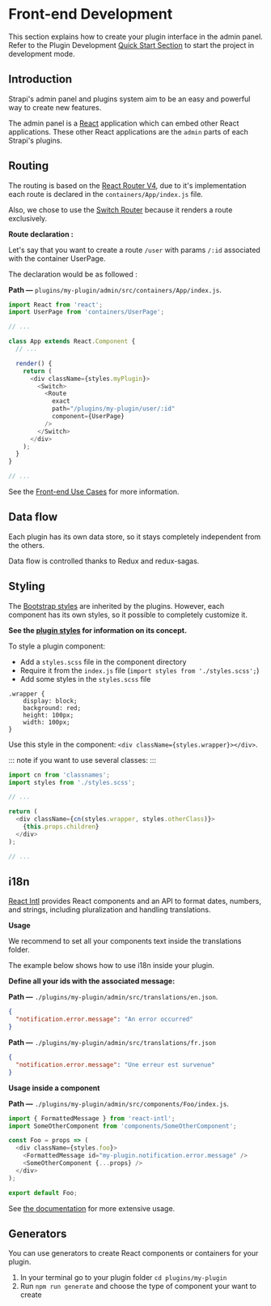 # Front-end Development

This section explains how to create your plugin interface in the admin panel. Refer to the Plugin Development [Quick Start Section](./quick-start.md) to start the project in development mode.

## Introduction

Strapi's admin panel and plugins system aim to be an easy and powerful way to create new features.

The admin panel is a [React](https://facebook.github.io/react/) application which can embed other React applications. These other React applications are the `admin` parts of each Strapi's plugins.

## Routing

The routing is based on the [React Router V4](https://reacttraining.com/react-router/web/guides/philosophy), due to it's implementation each route is declared in the `containers/App/index.js` file.

Also, we chose to use the [Switch Router](https://reacttraining.com/react-router/web/api/Switch) because it renders a route exclusively.

**Route declaration :**

Let's say that you want to create a route `/user` with params `/:id` associated with the container UserPage.

The declaration would be as followed :

**Path —** `plugins/my-plugin/admin/src/containers/App/index.js`.

```js
import React from 'react';
import UserPage from 'containers/UserPage';

// ...

class App extends React.Component {
  // ...

  render() {
    return (
      <div className={styles.myPlugin}>
        <Switch>
          <Route
            exact
            path="/plugins/my-plugin/user/:id"
            component={UserPage}
          />
        </Switch>
      </div>
    );
  }
}

// ...
```

See the [Front-end Use Cases](./frontend-use-cases.md#handle-user-navigation) for more information.

## Data flow

Each plugin has its own data store, so it stays completely independent from the others.

Data flow is controlled thanks to Redux and redux-sagas.

## Styling

The [Bootstrap styles](http://getbootstrap.com/) are inherited by the plugins. However, each component has its own styles, so it possible to completely customize it.

**See the [plugin styles](../concepts/concepts.md#plugin-styles) for information on its concept.**

To style a plugin component:

- Add a `styles.scss` file in the component directory
- Require it from the `index.js` file (`import styles from './styles.scss';`)
- Add some styles in the `styles.scss` file

```
.wrapper {
    display: block;
    background: red;
    height: 100px;
    width: 100px;
}
```

Use this style in the component: `<div className={styles.wrapper}></div>`.

::: note
if you want to use several classes:
:::

```js
import cn from 'classnames';
import styles from './styles.scss';

// ...

return (
  <div className={cn(styles.wrapper, styles.otherClass)}>
    {this.props.children}
  </div>
);

// ...
```

## i18n

[React Intl](https://github.com/yahoo/react-intl) provides React components and an API to format dates, numbers, and strings, including pluralization and handling translations.

**Usage**

We recommend to set all your components text inside the translations folder.

The example below shows how to use i18n inside your plugin.

**Define all your ids with the associated message:**

**Path —** `./plugins/my-plugin/admin/src/translations/en.json`.

```json
{
  "notification.error.message": "An error occurred"
}
```

**Path —** `./plugins/my-plugin/admin/src/translations/fr.json`

```json
{
  "notification.error.message": "Une erreur est survenue"
}
```

**Usage inside a component**

**Path —** `./plugins/my-plugin/admin/src/components/Foo/index.js`.

```js
import { FormattedMessage } from 'react-intl';
import SomeOtherComponent from 'components/SomeOtherComponent';

const Foo = props => (
  <div className={styles.foo}>
    <FormattedMessage id="my-plugin.notification.error.message" />
    <SomeOtherComponent {...props} />
  </div>
);

export default Foo;
```

See [the documentation](https://github.com/yahoo/react-intl/wiki/Components#formattedmessage) for more extensive usage.

## Generators

You can use generators to create React components or containers for your plugin.

1. In your terminal go to your plugin folder `cd plugins/my-plugin`
2. Run `npm run generate` and choose the type of component your want to create
